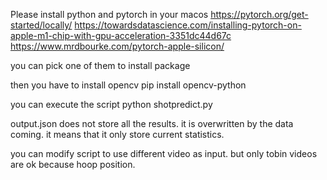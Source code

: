 Please install python and pytorch in your macos
https://pytorch.org/get-started/locally/
https://towardsdatascience.com/installing-pytorch-on-apple-m1-chip-with-gpu-acceleration-3351dc44d67c
https://www.mrdbourke.com/pytorch-apple-silicon/

you can pick one of them to install package

then you have to install opencv
pip install opencv-python

you can execute the script
python shotpredict.py

output.json does not store all the results. 
it is overwritten by the data coming. it means that it only store current statistics.


you can modify script to use different video as input. but only tobin videos are ok because hoop position.
